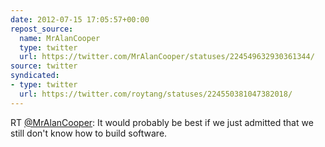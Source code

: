 ```yaml
---
date: 2012-07-15 17:05:57+00:00
repost_source:
  name: MrAlanCooper
  type: twitter
  url: https://twitter.com/MrAlanCooper/statuses/224549632930361344/
source: twitter
syndicated:
- type: twitter
  url: https://twitter.com/roytang/statuses/224550381047382018/
---
```


RT [@MrAlanCooper](https://twitter.com/MrAlanCooper/): It would probably be best if we just admitted that we still don't know how to build software.